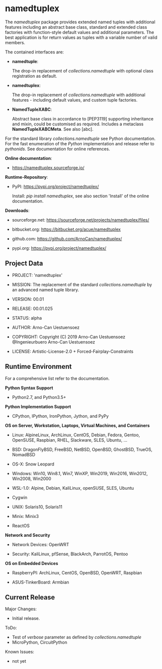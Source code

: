 namedtuplex
==============

The *namedtuplex* package provides extended named tuples with additional features
including an abstract base class, standard and extended class factories with
function-style default values and additional parameters.
The best application is for return values as tuples with a variable number 
of valid members. 

The contained interfaces are:

- **namedtuple**:
	
  The drop-in replacement of *collections.namedtuple* with optional class registration
  as default.

- **namedtuplex**:
	
  The drop-in replacement of *collections.namedtuple* with additional features - including
  default values, and custom tuple factories.

- **NamedTupleXABC**:
	
  Abstract base class in accordance to [PEP3119] supporting inheritance and mixin, 
  could be customised as required. 
  Includes a metaclass **NamedTupleXABCMeta**.
  See also [abc].

For the standard library *collections.namedtuple* see Python documentation.
For the fast enumeration of the *Python* implementation and release refer to *pythonids*.
See documentation for online references.

**Online documentation**:

* https://namedtuplex.sourceforge.io/


**Runtime-Repository**:

* PyPI: https://pypi.org/project/namedtuplex/

  Install: *pip install namedtuplex*, see also section 'Install' of the online documentation.


**Downloads**:

* sourceforge.net: https://sourceforge.net/projects/namedtuplex/files/

* bitbucket.org: https://bitbucket.org/acue/namedtuplex

* github.com: https://github.com/ArnoCan/namedtuplex/

* pypi.org: https://pypi.org/project/namedtuplex/


Project Data
------------

* PROJECT: 'namedtuplex'

* MISSION: The replacement of the standard *collections.namedtuple* by an advanced named tuple library.

* VERSION: 00.01

* RELEASE: 00.01.025

* STATUS: alpha

* AUTHOR: Arno-Can Uestuensoez

* COPYRIGHT: Copyright (C) 2019 Arno-Can Uestuensoez @Ingenieurbuero Arno-Can Uestuensoez

* LICENSE: Artistic-License-2.0 + Forced-Fairplay-Constraints

Runtime Environment
-------------------
For a comprehensive list refer to the documentation.

**Python Syntax Support**

*  Python2.7, and Python3.5+

**Python Implementation Support**

*  CPython, IPython, IronPython, Jython, and PyPy


**OS on Server, Workstation, Laptops, Virtual Machines, and Containers**

* Linux: AlpineLinux, ArchLinux, CentOS, Debian, Fedora, Gentoo, OpenSUSE, Raspbian, RHEL, Slackware, SLES, Ubuntu, ...  

* BSD: DragonFlyBSD, FreeBSD, NetBSD, OpenBSD, GhostBSD, TrueOS, NomadBSD

* OS-X: Snow Leopard

* Windows: Win10, Win8.1, Win7, WinXP, Win2019, Win2016, Win2012, Win2008, Win2000

* WSL-1.0: Alpine, Debian, KaliLinux, openSUSE, SLES, Ubuntu

* Cygwin

* UNIX: Solaris10, Solaris11

* Minix: Minix3

* ReactOS

**Network and Security**

* Network Devices: OpenWRT

* Security: KaliLinux, pfSense, BlackArch, ParrotOS, Pentoo

**OS on Embedded Devices**

* RaspberryPI: ArchLinux, CentOS, OpenBSD, OpenWRT, Raspbian

* ASUS-TinkerBoard: Armbian

Current Release
---------------

Major Changes:

* Initial release.


ToDo:

* Test of *verbose* parameter as defined by *collections.namedtuple*
* MicroPython, CircuitPython

Known Issues:

* not yet

